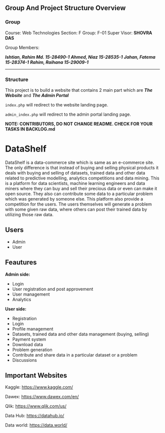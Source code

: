 
## Group And Project Structure Overview

### Group

Course: Web Technologies
Section: F
Group: F-01
Super Visor: **SHOVRA DAS**

Group Members:

***Ishtian, Rahim Md.		15-28490-1***
***Ahmed, Niaz			    15-28535-1***
***Jahan, Fatema			  15-28374-1***
***Rahim, Raihana			  15-29009-1***

---

### Structure

This project is to build a website that contains 2 main part which are ***The Website***
and ***The Admin Portal***

`index.php` will redirect to the website landing page.

`admin_index.php` will redirect to the admin portal landing page.

**NOTE: CONTRIBUTORS, DO NOT CHANGE README. CHECK FOR YOUR TASKS IN BACKLOG.md**

# DataShelf

DataShelf is a data-commerce site which is same as an e-commerce site. The only difference is that instead of
buying and selling physical products it deals with buying and selling of datasets, trained
data and other data related to predictive modelling, analytics competitions and data mining.
This is a platform for data scientists, machine learning engineers and data miners where
they can buy and sell their precious data or even can make it open source. They also can
contribute some data to a particular problem which was generated by someone else. This
platform also provide a competition for the users. The users themselves will generate a
problem with some given raw data, where others can post their trained data by utilizing
those raw data.

## Users

* Admin
* User

## Feautures

**Admin side:**

* Login
* User registration and post approvement
* User management
* Analytics

**User side:**

* Registration
* Login
* Profile management
* Datasets, trained data and other data management (buying, selling)
* Payment system
* Download data
* Problem generation
* Contribute and share data in a particular dataset or a problem
* Discussions

## Important Websites

Kaggle: https://www.kaggle.com/

Dawex: https://www.dawex.com/en/

Qlik: https://www.qlik.com/us/

Data Hub: https://datahub.io/

Data world: https://data.world/
